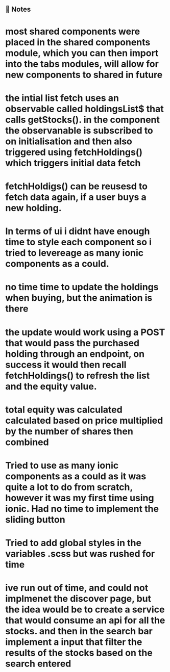 ## 📝 Notes  
# most shared components were placed in the shared components module, which you can then import into the tabs modules, will allow for new components to shared in future

# the intial list fetch uses an observable called holdingsList$ that calls getStocks(). in the component the observanable is subscribed to on initialisation and then also triggered using fetchHoldings() which triggers initial data fetch

# fetchHoldigs() can be reusesd to fetch data again, if a user buys a new holding.

# In terms of ui i didnt have enough time to style each component so i tried to levereage as many ionic components as a could.

# no time time to update the holdings when buying, but the animation is there

# the update would work using a POST that would pass the purchased holding through an endpoint, on success it would then recall fetchHoldings() to refresh the list and the equity value.

# total equity was calculated calculated based on price multiplied by the number of shares then combined

# Tried to use as many ionic components as a could as it was quite a lot to do from scratch, however it was my first time using ionic. Had no time to implement the sliding button

# Tried to add global styles in the variables .scss but was rushed for time

# ive run out of time, and could not implmenet the discover page, but the idea would be to create a service that would consume an api for all the stocks. and then in the search bar implement a input that filter the results of the stocks based on the search entered

